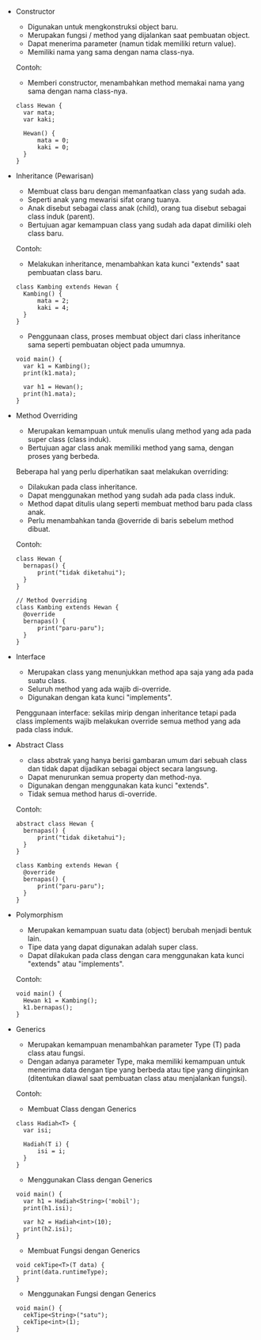 - Constructor
  - Digunakan untuk mengkonstruksi object baru.
  - Merupakan fungsi / method yang dijalankan saat pembuatan object.
  - Dapat menerima parameter (namun tidak memiliki return value).
  - Memiliki nama yang sama dengan nama class-nya.

  Contoh:
  - Memberi constructor, menambahkan method memakai nama yang sama dengan nama class-nya.
  ```
  class Hewan {
    var mata;
    var kaki;

    Hewan() {
        mata = 0;
        kaki = 0;
    }
  }
  ```

- Inheritance (Pewarisan)
  - Membuat class baru dengan memanfaatkan class yang sudah ada.
  - Seperti anak yang mewarisi sifat orang tuanya.
  - Anak disebut sebagai class anak (child), orang tua disebut sebagai class induk (parent).
  - Bertujuan agar kemampuan class yang sudah ada dapat dimiliki oleh class baru.

  Contoh:
  - Melakukan inheritance, menambahkan kata kunci "extends" saat pembuatan class baru.
  ```
  class Kambing extends Hewan {
    Kambing() {
        mata = 2;
        kaki = 4;
    }
  }
  ``` 

  - Penggunaan class, proses membuat object dari class inheritance sama seperti pembuatan object pada umumnya.
  ```
  void main() {
    var k1 = Kambing();
    print(k1.mata);

    var h1 = Hewan();
    print(h1.mata);
  }
  ```

- Method Overriding
  - Merupakan kemampuan untuk menulis ulang method yang ada pada super class (class induk).
  - Bertujuan agar class anak memiliki method yang sama, dengan proses yang berbeda.

  Beberapa hal yang perlu diperhatikan saat melakukan overriding:
  - Dilakukan pada class inheritance.
  - Dapat menggunakan method yang sudah ada pada class induk.
  - Method dapat ditulis ulang seperti membuat method baru pada class anak.
  - Perlu menambahkan tanda @override di baris sebelum method dibuat.

  Contoh:
  ```
  class Hewan {
    bernapas() {
        print("tidak diketahui");
    }
  }

  // Method Overriding
  class Kambing extends Hewan {
    @override
    bernapas() {
        print("paru-paru");
    }
  }
  ```

- Interface
  - Merupakan class yang menunjukkan method apa saja yang ada pada suatu class.
  - Seluruh method yang ada wajib di-override.
  - Digunakan dengan kata kunci "implements".

  Penggunaan interface: sekilas mirip dengan inheritance tetapi pada class implements wajib melakukan override semua method yang ada pada class induk.

- Abstract Class
  - class abstrak yang hanya berisi gambaran umum dari sebuah class dan tidak dapat dijadikan sebagai object secara langsung.
  - Dapat menurunkan semua property dan method-nya.
  - Digunakan dengan menggunakan kata kunci "extends".
  - Tidak semua method harus di-override.

  Contoh:
  ```
  abstract class Hewan {
    bernapas() {
        print("tidak diketahui");
    }
  }

  class Kambing extends Hewan {
    @override
    bernapas() {
        print("paru-paru");
    }
  }
  ```

- Polymorphism
  - Merupakan kemampuan suatu data (object) berubah menjadi bentuk lain.
  - Tipe data yang dapat digunakan adalah super class.
  - Dapat dilakukan pada class dengan cara menggunakan kata kunci "extends" atau "implements".

  Contoh:
  ```
  void main() {
    Hewan k1 = Kambing();
    k1.bernapas();
  }
  ```

- Generics
  - Merupakan kemampuan menambahkan parameter Type (T) pada class atau fungsi.
  - Dengan adanya parameter Type, maka memiliki kemampuan untuk menerima data dengan tipe yang berbeda atau tipe yang diinginkan (ditentukan diawal saat pembuatan class atau menjalankan fungsi).

  Contoh:
  - Membuat Class dengan Generics
  ```
  class Hadiah<T> {
    var isi;

    Hadiah(T i) {
        isi = i;
    }
  }
  ```
  - Menggunakan Class dengan Generics
  ```
  void main() {
    var h1 = Hadiah<String>('mobil');
    print(h1.isi);

    var h2 = Hadiah<int>(10);
    print(h2.isi);
  }
  ```

  - Membuat Fungsi dengan Generics
  ```
  void cekTipe<T>(T data) {
    print(data.runtimeType);
  }
  ```

  - Menggunakan Fungsi dengan Generics
  ```
  void main() {
    cekTipe<String>("satu");
    cekTipe<int>(1);
  }
  ```